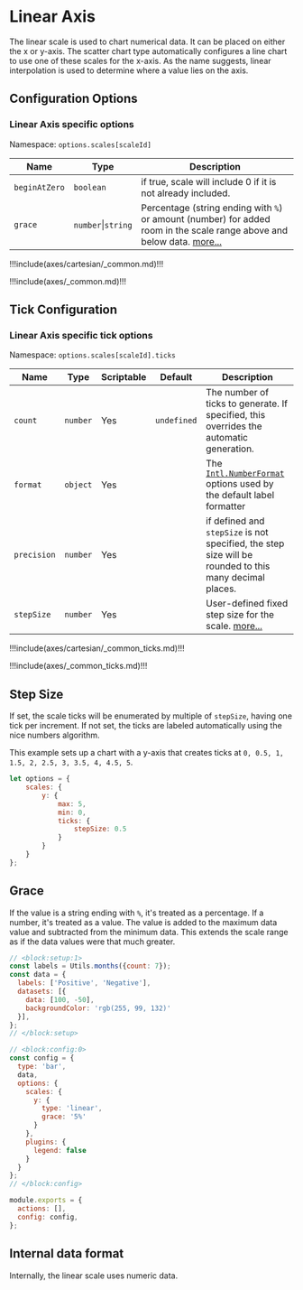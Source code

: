 # Linear Axis

The linear scale is used to chart numerical data. It can be placed on either the x or y-axis. The scatter chart type automatically configures a line chart to use one of these scales for the x-axis. As the name suggests, linear interpolation is used to determine where a value lies on the axis.

## Configuration Options

### Linear Axis specific options

Namespace: `options.scales[scaleId]`

| Name | Type | Description
| ---- | ---- | -----------
| `beginAtZero` | `boolean` | if true, scale will include 0 if it is not already included.
| `grace` | `number`\|`string` | Percentage (string ending with `%`) or amount (number) for added room in the scale range above and below data. [more...](#grace)

!!!include(axes/cartesian/_common.md)!!!

!!!include(axes/_common.md)!!!

## Tick Configuration

### Linear Axis specific tick options

Namespace: `options.scales[scaleId].ticks`

| Name | Type | Scriptable | Default | Description
| ---- | ---- | ------- | ------- | -----------
| `count` | `number` | Yes | `undefined` | The number of ticks to generate. If specified, this overrides the automatic generation.
| `format` | `object` | Yes | | The [`Intl.NumberFormat`](https://developer.mozilla.org/en-US/docs/Web/JavaScript/Reference/Global_Objects/Intl/NumberFormat) options used by the default label formatter
| `precision` | `number` | Yes | | if defined and `stepSize` is not specified, the step size will be rounded to this many decimal places.
| `stepSize` | `number` | Yes | | User-defined fixed step size for the scale. [more...](#step-size)

!!!include(axes/cartesian/_common_ticks.md)!!!

!!!include(axes/_common_ticks.md)!!!

## Step Size

If set, the scale ticks will be enumerated by multiple of `stepSize`, having one tick per increment. If not set, the ticks are labeled automatically using the nice numbers algorithm.

This example sets up a chart with a y-axis that creates ticks at `0, 0.5, 1, 1.5, 2, 2.5, 3, 3.5, 4, 4.5, 5`.

```javascript
let options = {
    scales: {
        y: {
            max: 5,
            min: 0,
            ticks: {
                stepSize: 0.5
            }
        }
    }
};
```

## Grace

If the value is a string ending with `%`, it's treated as a percentage. If a number, it's treated as a value.
The value is added to the maximum data value and subtracted from the minimum data. This extends the scale range as if the data values were that much greater.

```js chart-editor
// <block:setup:1>
const labels = Utils.months({count: 7});
const data = {
  labels: ['Positive', 'Negative'],
  datasets: [{
    data: [100, -50],
    backgroundColor: 'rgb(255, 99, 132)'
  }],
};
// </block:setup>

// <block:config:0>
const config = {
  type: 'bar',
  data,
  options: {
    scales: {
      y: {
        type: 'linear',
        grace: '5%'
      }
    },
    plugins: {
      legend: false
    }
  }
};
// </block:config>

module.exports = {
  actions: [],
  config: config,
};
```

## Internal data format

Internally, the linear scale uses numeric data.
